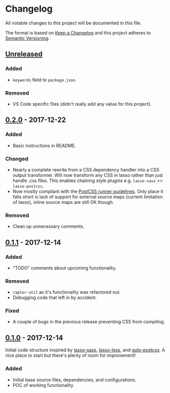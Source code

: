 # Changelog

All notable changes to this project will be documented in this file.

The format is based on [Keep a Changelog](http://keepachangelog.com/en/1.0.0/)
and this project adheres to [Semantic Versioning](http://semver.org/spec/v2.0.0.html).

## [Unreleased]

### Added

- `keywords` field to `package.json`.

### Removed

- VS Code specific files (didn't really add any value for this project).

## [0.2.0] - 2017-12-22

### Added

- Basic instructions in README.

### Changed

- Nearly a complete rewrite from a CSS dependency handler into a CSS output transformer. Will now transform any CSS in lasso rather than just handle .css files. This enables chaining style plugins e.g. `lasso-sass` >> `lasso-postcss`.
- Now mostly compliant with the [PostCSS runner guidelines](https://github.com/postcss/postcss/blob/master/docs/guidelines/runner.md). Only place it falls short is lack of support for external source maps (current limitation of lasso), inline source maps are still OK though.

### Removed

- Clean up unnecessary comments.

## [0.1.1] - 2017-12-14

### Added

- "TODO" comments about upcoming functionality.

### Removed

- `raptor-util` as it's functionality was refactored out.
- Debugging code that left in by accident.

### Fixed

- A couple of bugs in the previous release preventing CSS from compiling.

## [0.1.0] - 2017-12-14

Initial code structure inspired by [lasso-sass](https://github.com/lasso-js/lasso-sass/), [lasso-less](https://github.com/lasso-js/lasso-less/), and [gulp-postcss](https://github.com/postcss/gulp-postcss/). A nice place to start but there's plenty of room for improvement!

### Added

- Initial base source files, dependencies, and configurations.
- POC of working functionality.

[Unreleased]: https://github.com/WeAreGenki/lasso-postcss/compare/v0.2.0...HEAD
[0.2.0]: https://github.com/WeAreGenki/lasso-postcss/compare/v0.1.1...v0.2.0
[0.1.1]: https://github.com/WeAreGenki/lasso-postcss/compare/v0.1.0...v0.1.1
[0.1.0]: https://github.com/WeAreGenki/lasso-postcss/compare/v0.0.0...v0.1.0
